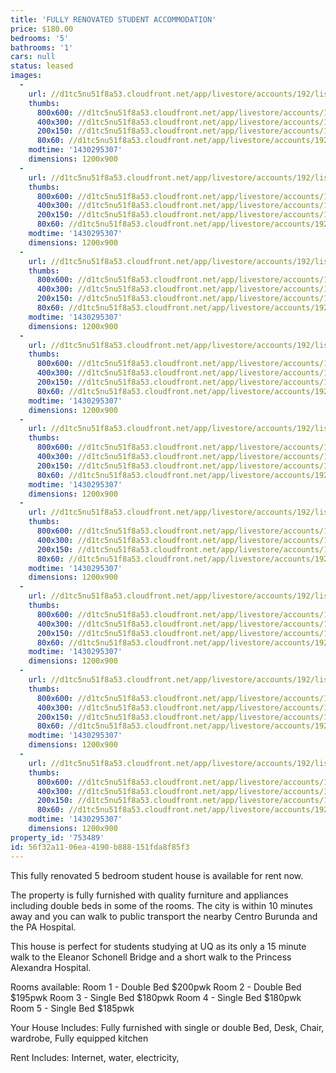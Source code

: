 ```yaml
---
title: 'FULLY RENOVATED STUDENT ACCOMMODATION'
price: $180.00
bedrooms: '5'
bathrooms: '1'
cars: null
status: leased
images:
  -
    url: //d1tc5nu51f8a53.cloudfront.net/app/livestore/accounts/192/listings/352891/images/Front-2-_8033398642_20150429061241.jpg
    thumbs:
      800x600: //d1tc5nu51f8a53.cloudfront.net/app/livestore/accounts/192/listings/352891/images/Front-2-_8033398642_20150429061241_800x600.jpg
      400x300: //d1tc5nu51f8a53.cloudfront.net/app/livestore/accounts/192/listings/352891/images/Front-2-_8033398642_20150429061241_400x300.jpg
      200x150: //d1tc5nu51f8a53.cloudfront.net/app/livestore/accounts/192/listings/352891/images/Front-2-_8033398642_20150429061241_200x150.jpg
      80x60: //d1tc5nu51f8a53.cloudfront.net/app/livestore/accounts/192/listings/352891/images/Front-2-_8033398642_20150429061241_80x60.jpg
    modtime: '1430295307'
    dimensions: 1200x900
  -
    url: //d1tc5nu51f8a53.cloudfront.net/app/livestore/accounts/192/listings/352891/images/Bed4-1-_3575559519_20150429061249.jpg
    thumbs:
      800x600: //d1tc5nu51f8a53.cloudfront.net/app/livestore/accounts/192/listings/352891/images/Bed4-1-_3575559519_20150429061249_800x600.jpg
      400x300: //d1tc5nu51f8a53.cloudfront.net/app/livestore/accounts/192/listings/352891/images/Bed4-1-_3575559519_20150429061249_400x300.jpg
      200x150: //d1tc5nu51f8a53.cloudfront.net/app/livestore/accounts/192/listings/352891/images/Bed4-1-_3575559519_20150429061249_200x150.jpg
      80x60: //d1tc5nu51f8a53.cloudfront.net/app/livestore/accounts/192/listings/352891/images/Bed4-1-_3575559519_20150429061249_80x60.jpg
    modtime: '1430295307'
    dimensions: 1200x900
  -
    url: //d1tc5nu51f8a53.cloudfront.net/app/livestore/accounts/192/listings/352891/images/Bed2-2-_5569521776_20150429061246.jpg
    thumbs:
      800x600: //d1tc5nu51f8a53.cloudfront.net/app/livestore/accounts/192/listings/352891/images/Bed2-2-_5569521776_20150429061246_800x600.jpg
      400x300: //d1tc5nu51f8a53.cloudfront.net/app/livestore/accounts/192/listings/352891/images/Bed2-2-_5569521776_20150429061246_400x300.jpg
      200x150: //d1tc5nu51f8a53.cloudfront.net/app/livestore/accounts/192/listings/352891/images/Bed2-2-_5569521776_20150429061246_200x150.jpg
      80x60: //d1tc5nu51f8a53.cloudfront.net/app/livestore/accounts/192/listings/352891/images/Bed2-2-_5569521776_20150429061246_80x60.jpg
    modtime: '1430295307'
    dimensions: 1200x900
  -
    url: //d1tc5nu51f8a53.cloudfront.net/app/livestore/accounts/192/listings/352891/images/Bed1-2-_4948796392_20150429061245.jpg
    thumbs:
      800x600: //d1tc5nu51f8a53.cloudfront.net/app/livestore/accounts/192/listings/352891/images/Bed1-2-_4948796392_20150429061245_800x600.jpg
      400x300: //d1tc5nu51f8a53.cloudfront.net/app/livestore/accounts/192/listings/352891/images/Bed1-2-_4948796392_20150429061245_400x300.jpg
      200x150: //d1tc5nu51f8a53.cloudfront.net/app/livestore/accounts/192/listings/352891/images/Bed1-2-_4948796392_20150429061245_200x150.jpg
      80x60: //d1tc5nu51f8a53.cloudfront.net/app/livestore/accounts/192/listings/352891/images/Bed1-2-_4948796392_20150429061245_80x60.jpg
    modtime: '1430295307'
    dimensions: 1200x900
  -
    url: //d1tc5nu51f8a53.cloudfront.net/app/livestore/accounts/192/listings/352891/images/Bed3-2-_8018625784_20150429061248.jpg
    thumbs:
      800x600: //d1tc5nu51f8a53.cloudfront.net/app/livestore/accounts/192/listings/352891/images/Bed3-2-_8018625784_20150429061248_800x600.jpg
      400x300: //d1tc5nu51f8a53.cloudfront.net/app/livestore/accounts/192/listings/352891/images/Bed3-2-_8018625784_20150429061248_400x300.jpg
      200x150: //d1tc5nu51f8a53.cloudfront.net/app/livestore/accounts/192/listings/352891/images/Bed3-2-_8018625784_20150429061248_200x150.jpg
      80x60: //d1tc5nu51f8a53.cloudfront.net/app/livestore/accounts/192/listings/352891/images/Bed3-2-_8018625784_20150429061248_80x60.jpg
    modtime: '1430295307'
    dimensions: 1200x900
  -
    url: //d1tc5nu51f8a53.cloudfront.net/app/livestore/accounts/192/listings/352891/images/Kitchen-5-_1091388347_20150429061251.jpg
    thumbs:
      800x600: //d1tc5nu51f8a53.cloudfront.net/app/livestore/accounts/192/listings/352891/images/Kitchen-5-_1091388347_20150429061251_800x600.jpg
      400x300: //d1tc5nu51f8a53.cloudfront.net/app/livestore/accounts/192/listings/352891/images/Kitchen-5-_1091388347_20150429061251_400x300.jpg
      200x150: //d1tc5nu51f8a53.cloudfront.net/app/livestore/accounts/192/listings/352891/images/Kitchen-5-_1091388347_20150429061251_200x150.jpg
      80x60: //d1tc5nu51f8a53.cloudfront.net/app/livestore/accounts/192/listings/352891/images/Kitchen-5-_1091388347_20150429061251_80x60.jpg
    modtime: '1430295307'
    dimensions: 1200x900
  -
    url: //d1tc5nu51f8a53.cloudfront.net/app/livestore/accounts/192/listings/352891/images/Living-4-_4253040180_20150429061253.jpg
    thumbs:
      800x600: //d1tc5nu51f8a53.cloudfront.net/app/livestore/accounts/192/listings/352891/images/Living-4-_4253040180_20150429061253_800x600.jpg
      400x300: //d1tc5nu51f8a53.cloudfront.net/app/livestore/accounts/192/listings/352891/images/Living-4-_4253040180_20150429061253_400x300.jpg
      200x150: //d1tc5nu51f8a53.cloudfront.net/app/livestore/accounts/192/listings/352891/images/Living-4-_4253040180_20150429061253_200x150.jpg
      80x60: //d1tc5nu51f8a53.cloudfront.net/app/livestore/accounts/192/listings/352891/images/Living-4-_4253040180_20150429061253_80x60.jpg
    modtime: '1430295307'
    dimensions: 1200x900
  -
    url: //d1tc5nu51f8a53.cloudfront.net/app/livestore/accounts/192/listings/352891/images/Living2-2-_5173894973_20150429061255.jpg
    thumbs:
      800x600: //d1tc5nu51f8a53.cloudfront.net/app/livestore/accounts/192/listings/352891/images/Living2-2-_5173894973_20150429061255_800x600.jpg
      400x300: //d1tc5nu51f8a53.cloudfront.net/app/livestore/accounts/192/listings/352891/images/Living2-2-_5173894973_20150429061255_400x300.jpg
      200x150: //d1tc5nu51f8a53.cloudfront.net/app/livestore/accounts/192/listings/352891/images/Living2-2-_5173894973_20150429061255_200x150.jpg
      80x60: //d1tc5nu51f8a53.cloudfront.net/app/livestore/accounts/192/listings/352891/images/Living2-2-_5173894973_20150429061255_80x60.jpg
    modtime: '1430295307'
    dimensions: 1200x900
  -
    url: //d1tc5nu51f8a53.cloudfront.net/app/livestore/accounts/192/listings/352891/images/Bathroom-3-_1304892678_20150429061242.jpg
    thumbs:
      800x600: //d1tc5nu51f8a53.cloudfront.net/app/livestore/accounts/192/listings/352891/images/Bathroom-3-_1304892678_20150429061242_800x600.jpg
      400x300: //d1tc5nu51f8a53.cloudfront.net/app/livestore/accounts/192/listings/352891/images/Bathroom-3-_1304892678_20150429061242_400x300.jpg
      200x150: //d1tc5nu51f8a53.cloudfront.net/app/livestore/accounts/192/listings/352891/images/Bathroom-3-_1304892678_20150429061242_200x150.jpg
      80x60: //d1tc5nu51f8a53.cloudfront.net/app/livestore/accounts/192/listings/352891/images/Bathroom-3-_1304892678_20150429061242_80x60.jpg
    modtime: '1430295307'
    dimensions: 1200x900
property_id: '753489'
id: 56f32a11-06ea-4190-b888-151fda8f85f3
---
```

This fully renovated 5 bedroom student house is available for rent now. 

The property is fully furnished with quality furniture and appliances including double beds in some of the rooms. The city is within 10 minutes away and you can walk to public transport  the nearby Centro Burunda and the PA Hospital. 

This house is perfect for students studying at UQ as its only a 15 minute walk to the  Eleanor Schonell Bridge and a short walk to the Princess Alexandra  Hospital. 

Rooms available:
Room 1 -  Double Bed  $200pwk 
Room 2 - Double Bed  $195pwk 
Room 3 - Single Bed    $180pwk 
Room 4 - Single Bed    $180pwk 
Room 5 - Single Bed    $185pwk 

Your House Includes:
Fully furnished with single or double Bed, Desk, Chair, wardrobe, Fully equipped kitchen

Rent Includes: Internet, water, electricity,